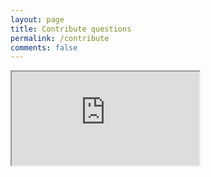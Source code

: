 ```yaml
---
layout: page
title: Contribute questions
permalink: /contribute
comments: false
---
```


<iframe src="https://docs.google.com/forms/d/e/1FAIpQLSf904kJ18vk_5Gk4jUAAKwQHhYjWYe2uhSVEMCCmcqqYB5pyA/viewform?usp=sf_link"></iframe>

